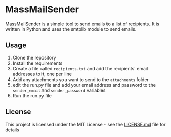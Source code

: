 # MassMailSender

MassMailSender is a simple tool to send emails to a list of recipients. It is written in Python and uses the smtplib module to send emails.

## Usage

1. Clone the repository
2. Install the requirements
3. Create a file called `recipients.txt` and add the recipients' email addresses to it, one per line
4. Add any attachments you want to send to the `attachments` folder
5. edit the run.py file and add your email address and password to the `sender_email` and `sender_password` variables
6. Run the run.py file

## License

This project is licensed under the MIT License - see the [LICENSE.md](LICENSE.md) file for details


